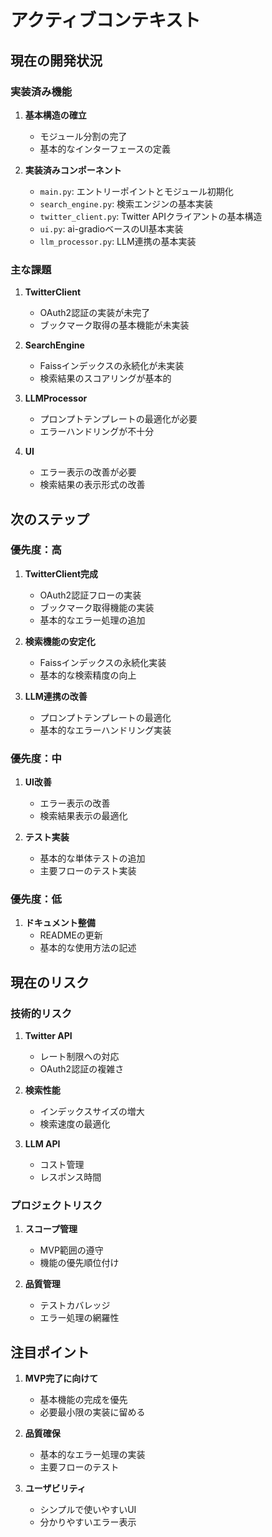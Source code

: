 # アクティブコンテキスト

## 現在の開発状況

### 実装済み機能
1. **基本構造の確立**
   - モジュール分割の完了
   - 基本的なインターフェースの定義

2. **実装済みコンポーネント**
   - `main.py`: エントリーポイントとモジュール初期化
   - `search_engine.py`: 検索エンジンの基本実装
   - `twitter_client.py`: Twitter APIクライアントの基本構造
   - `ui.py`: ai-gradioベースのUI基本実装
   - `llm_processor.py`: LLM連携の基本実装

### 主な課題
1. **TwitterClient**
   - OAuth2認証の実装が未完了
   - ブックマーク取得の基本機能が未実装

2. **SearchEngine**
   - Faissインデックスの永続化が未実装
   - 検索結果のスコアリングが基本的

3. **LLMProcessor**
   - プロンプトテンプレートの最適化が必要
   - エラーハンドリングが不十分

4. **UI**
   - エラー表示の改善が必要
   - 検索結果の表示形式の改善

## 次のステップ

### 優先度：高
1. **TwitterClient完成**
   - OAuth2認証フローの実装
   - ブックマーク取得機能の実装
   - 基本的なエラー処理の追加

2. **検索機能の安定化**
   - Faissインデックスの永続化実装
   - 基本的な検索精度の向上

3. **LLM連携の改善**
   - プロンプトテンプレートの最適化
   - 基本的なエラーハンドリング実装

### 優先度：中
1. **UI改善**
   - エラー表示の改善
   - 検索結果表示の最適化

2. **テスト実装**
   - 基本的な単体テストの追加
   - 主要フローのテスト実装

### 優先度：低
1. **ドキュメント整備**
   - READMEの更新
   - 基本的な使用方法の記述

## 現在のリスク

### 技術的リスク
1. **Twitter API**
   - レート制限への対応
   - OAuth2認証の複雑さ

2. **検索性能**
   - インデックスサイズの増大
   - 検索速度の最適化

3. **LLM API**
   - コスト管理
   - レスポンス時間

### プロジェクトリスク
1. **スコープ管理**
   - MVP範囲の遵守
   - 機能の優先順位付け

2. **品質管理**
   - テストカバレッジ
   - エラー処理の網羅性

## 注目ポイント
1. **MVP完了に向けて**
   - 基本機能の完成を優先
   - 必要最小限の実装に留める

2. **品質確保**
   - 基本的なエラー処理の実装
   - 主要フローのテスト

3. **ユーザビリティ**
   - シンプルで使いやすいUI
   - 分かりやすいエラー表示 